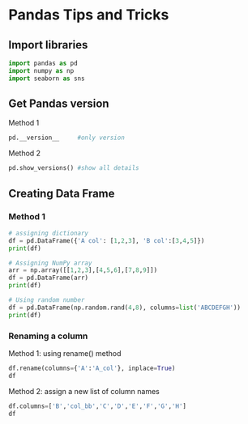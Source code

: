 # Pandas Tips and Tricks

## Import libraries

```python
import pandas as pd
import numpy as np
import seaborn as sns
```

## Get Pandas version

Method 1

```python
pd.__version__     #only version
```

Method 2

```python
pd.show_versions() #show all details
```

## Creating Data Frame

### Method 1

```python
# assigning dictionary
df = pd.DataFrame({'A col': [1,2,3], 'B col':[3,4,5]})
print(df)
```

```python
# Assigning NumPy array
arr = np.array([[1,2,3],[4,5,6],[7,8,9]])
df = pd.DataFrame(arr)
print(df)
```

```python
# Using random number
df = pd.DataFrame(np.random.rand(4,8), columns=list('ABCDEFGH'))
print(df)
```

### Renaming a column

Method 1: using rename() method

```python
df.rename(columns={'A':'A_col'}, inplace=True)
df
```

Method 2: assign a new list of column names

```python
df.columns=['B','col_bb','C','D','E','F','G','H']
df
```
